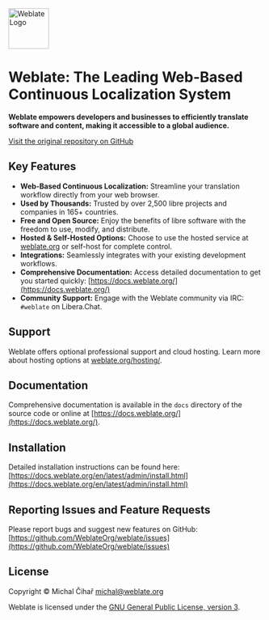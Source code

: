 <!--  Weblate SEO-Optimized README -->

<img src="https://s.weblate.org/cdn/Logo-Darktext-borders.png" alt="Weblate Logo" height="80px" />

# Weblate: The Leading Web-Based Continuous Localization System

**Weblate empowers developers and businesses to efficiently translate software and content, making it accessible to a global audience.**

[Visit the original repository on GitHub](https://github.com/WeblateOrg/weblate)

## Key Features

*   **Web-Based Continuous Localization:** Streamline your translation workflow directly from your web browser.
*   **Used by Thousands:** Trusted by over 2,500 libre projects and companies in 165+ countries.
*   **Free and Open Source:** Enjoy the benefits of libre software with the freedom to use, modify, and distribute.
*   **Hosted & Self-Hosted Options:** Choose to use the hosted service at [weblate.org](https://weblate.org/) or self-host for complete control.
*   **Integrations:** Seamlessly integrates with your existing development workflows.
*   **Comprehensive Documentation:** Access detailed documentation to get you started quickly: [https://docs.weblate.org/](https://docs.weblate.org/)
*   **Community Support:** Engage with the Weblate community via IRC: `#weblate` on Libera.Chat.

## Support

Weblate offers optional professional support and cloud hosting. Learn more about hosting options at [weblate.org/hosting/](https://weblate.org/hosting/).

## Documentation

Comprehensive documentation is available in the `docs` directory of the source code or online at [https://docs.weblate.org/](https://docs.weblate.org/).

## Installation

Detailed installation instructions can be found here: [https://docs.weblate.org/en/latest/admin/install.html](https://docs.weblate.org/en/latest/admin/install.html)

## Reporting Issues and Feature Requests

Please report bugs and suggest new features on GitHub: [https://github.com/WeblateOrg/weblate/issues](https://github.com/WeblateOrg/weblate/issues)

## License

Copyright © Michal Čihař michal@weblate.org

Weblate is licensed under the [GNU General Public License, version 3](https://www.gnu.org/licenses/gpl-3.0.html).